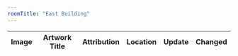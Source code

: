 ```yaml
---
roomTitle: "East Building"
---
```


<table id="artTable" class="table">
	<thead>
	    <tr>
	      <th scope="col">Image</th>
	      <th scope="col">Artwork Title</th>
	      <th scope="col">Attribution</th>
	      <th scope="col">Location</th>
	      <th scope="col">Update</th>
	      <th scope="col">Changed</th>
	    </tr>
  	</thead>
  	<tbody></tbody>
</table>

<style>
#artTable tbody td img {width:50px; dispay:none;}
</style>

<script>
$(document).ready(function(){
	feather.replace();
	$.getJSON('https://jacobmgreer.github.io/Same-Old-Same-Old/art_change.json', 
		function(data) {for (record in data) {
			$("#artTable tbody").append(
				"<tr> \
				    <td height=\"100\"> \
				    	<img src=\"" + data[record].imagepath + "\" onload=\"this.style.display=''\"/></td> \
					<td><a href=\"https://www.nga.gov" + data[record].url + "\">" + data[record].title + "</a></td> \
					<td>" + data[record].attribution + "</td> \
					<td>" + data[record].roomTitle + "</td> \
					<td>" + data[record].Status + "</td> \
					<td>" + data[record].datechange + "</td> \
			    </tr>");}})})
</script>